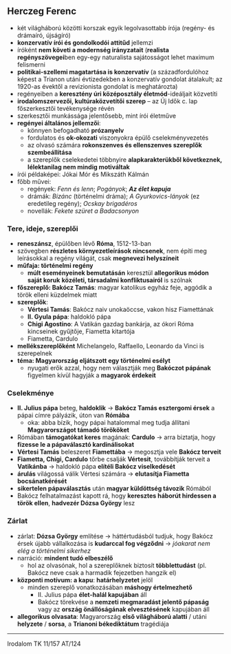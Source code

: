 ## Herczeg Ferenc
- két világháború közötti korszak egyik legolvasottabb írója (regény- és drámaíró, újságíró)
- **konzervatív írói és gondolkodói attitűd** jellemzi
- íróként **nem követi a modernség irányzatait** (**realista regényszövegei**ben egy-egy naturalista sajátosságot lehet maximum felismerni
- **politikai-szellemi magatartása is konzervatív** (a századfordulóhoz képest a Trianon utáni évtizedekben a konzervatív gondolat átalakult; az 1920-as évektől a revizionista gondolat is meghatározta)
- regényeiben a **keresztény úri középosztály életmód**-ideáljait közvetíti
- **irodalomszervezői, kultúraközvetítői szerep** – az Új Idők c. lap főszerkesztői tevékenysége révén
- szerkesztői munkássága jelentősebb, mint írói életműve
- **regényei általános jellemzői**: 
	- könnyen befogadható **prózanyelv**
	- fordulatos és **ok-okozati** viszonyokra épülő cselekményvezetés
	- az olvasó számára **rokonszenves és ellenszenves szereplők szembeállítása**
	- a szereplők cselekedetei többnyire **alapkarakterükből következnek, lélektanilag nem mindig motiváltak**
- írói példaképei: Jókai Mór és Mikszáth Kálmán
- főbb művei:
	- regények: *Fenn és lenn*; *Pogányok*; ***Az élet kapuja***
	- drámák: *Bizánc* (történelmi dráma); *A Gyurkovics-lányok* (ez eredetileg regény); *Ocskay brigadéros*
	- novellák: *Fekete szüret a Badacsonyon*
### Tere, ideje, szereplői
- **reneszánsz**, épülőben lévő **Róma**, 1512-13-ban
- szövegben **részletes környezetleírások nincsenek**, nem építi meg leírásokkal a regény világát, csak **megnevezi helyszíneit**
- **műfaja: történelmi regény**
	- **múlt eseményeinek bemutatásán** keresztül **allegorikus módon saját koruk** **közéleti, társadalmi konfliktusairól** is szólnak
- **főszereplő: Bakócz Tamás**: magyar katolikus egyház feje, aggódik a török elleni küzdelmek miatt
- **szereplők**:
	- **Vértesi Tamás**: Bakócz naiv unokaöccse, vakon hisz Fiamettának
	- **II. Gyula pápa**: haldokló pápa
	- **Chigi Agostino**: A Vatikán gazdag bankárja, az ókori Róma kincseinek gyűjtője, Fiametta kitartója
	- Fiametta, Cardulo
- **mellékszereplőként** Michelangelo, Raffaello, Leonardo da Vinci is szerepelnek
- **téma: Magyarország eljátszott egy történelmi esélyt**
	- nyugati erők azzal, hogy nem választják meg **Bakóczot pápának** figyelmen kívül hagyják a **magyarok érdekeit**
### Cselekménye
- **II. Julius pápa** beteg, **haldoklik** -> **Bakócz Tamás esztergomi érsek** a pápai címre pályázik, úton van **Rómába**
	- oka: abba bízik, hogy pápai hatalommal meg tudja állítani **Magyarországot támadó törököket**
- Rómában **támogatókat keres** magának: **Cardulo** -> arra biztatja, hogy **fizesse le a pápaválasztó kardinálisokat**
- **Vértesi Tamás** beleszeret **Fiamettába** -> megosztja vele **Bakócz terveit**
- **Fiametta, Chigi, Cardulo** tőrbe csalják **Vértesit**, továbbítják terveit a **Vatikánba** -> haldokló pápa **elítéli Bakócz viselkedését**
- **árulás** világossá válik Vértesi számára -> **elutasítja Fiametta bocsánatkérését**
- **sikertelen pápaválasztás** után **magyar küldöttség távozik** Rómából
- Bakócz felhatalmazást kapott rá, hogy **keresztes háborút hirdessen a török ellen**, **hadvezér Dózsa György** lesz
### Zárlat
- zárlat: **Dózsa György** említése -> háttértudásból tudjuk, hogy Bakócz érsek újabb vállalkozása is **kudarccal fog végződni** -> *jóakarat nem elég a történelmi sikerhez*
- narráció: **mindent tudó elbeszélő**
	- hol az olvasónak, hol a szereplőknek biztosít **többlettudást** (pl. Bakócz neve csak a harmadik fejezetben hangzik el)
- **központi motívum: a kapu**: **határhelyzetet** jelöl
	- minden szereplő vonatkozásában **máshogy értelmezhető**
		- II. Julius pápa **élet-halál kapujában** áll
		- Bakócz törekvése a **nemzeti megmaradást jelentő pápaság** vagy az **ország önállóságának elvesztésének** kapujában áll
- **allegorikus olvasata**: Magyarország **első világháború alatti** / utáni **helyzete** / **sorsa**, a **Trianoni békediktátum** tragédiája
---
Irodalom TK 11/157
AT/124